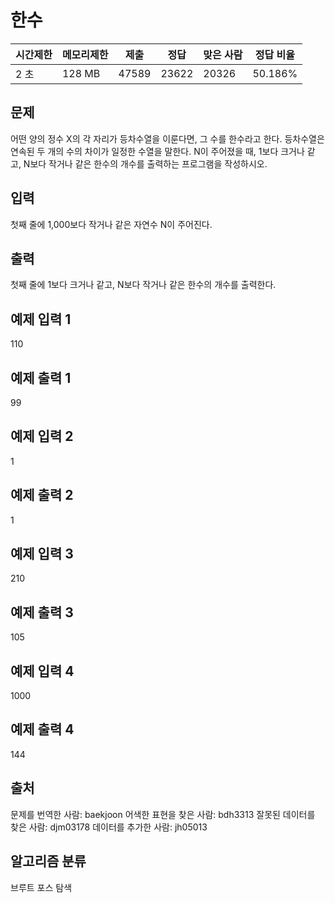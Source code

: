 # 한수

|시간제한|	메모리제한|	제출|	정답|	맞은 사람|	정답 비율|
|-|-|-|-|-|-|
|2 초	|128 MB|	47589|	23622|	20326|	50.186%|


## 문제
어떤 양의 정수 X의 각 자리가 등차수열을 이룬다면, 그 수를 한수라고 한다. 등차수열은 연속된 두 개의 수의 차이가 일정한 수열을 말한다. N이 주어졌을 때, 1보다 크거나 같고, N보다 작거나 같은 한수의 개수를 출력하는 프로그램을 작성하시오. 

## 입력
첫째 줄에 1,000보다 작거나 같은 자연수 N이 주어진다.

## 출력
첫째 줄에 1보다 크거나 같고, N보다 작거나 같은 한수의 개수를 출력한다.

## 예제 입력 1 
110

## 예제 출력 1 
99

## 예제 입력 2 
1
## 예제 출력 2 
1
## 예제 입력 3 
210
## 예제 출력 3 
105
## 예제 입력 4 
1000
## 예제 출력 4 
144
## 출처
문제를 번역한 사람: baekjoon
어색한 표현을 찾은 사람: bdh3313
잘못된 데이터를 찾은 사람: djm03178
데이터를 추가한 사람: jh05013
## 알고리즘 분류
브루트 포스
탐색
